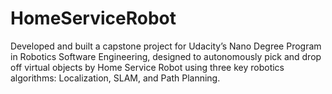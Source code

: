 # HomeServiceRobot
Developed and built a capstone project for Udacity’s Nano Degree Program in Robotics Software Engineering, designed to autonomously pick and drop off virtual objects by Home Service Robot using three key robotics algorithms: Localization, SLAM, and Path Planning.
